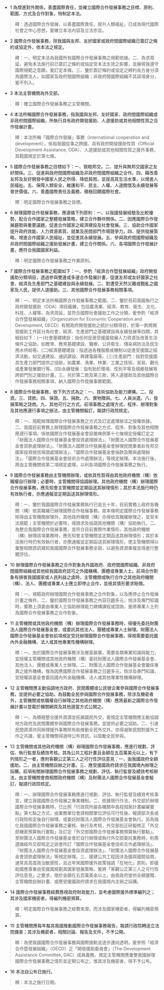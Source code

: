 * 1 為增進對外關係，善盡國際責任，並確立國際合作發展事務之目標、原則、範圍、方式及合作對象，特制定本法。

> 釋：透過國際合作發展，以善盡國際責任，提升人類福祉，已成為現代國際社會之中心思想，爰確立本法內容及立法宗旨。

* 2 國際合作發展事務，除我國與友邦、友好國家或政府間國際組織已簽訂之條約或協定外，依本法之規定。

> 釋：一、明定本法為我國所有國際合作發展事務之規範依據。二、為求周延，避免本法施行前已簽訂之條約或協定受本法生效之影響，並展現我遵守國際規範之意願，爰訂定本條。三、鑒於簽訂條約或協定之締約各方身分須為國際法人，如國家及政府間國際組織；非政府間國際組織不具該項身分，爰不列入。

* 3 本法主管機關為外交部。

> 釋：確立國際合作發展事務之主管機關。

* 4 本法所稱國際合作發展事務，指我國與友邦、友好國家、政府間國際組織或非政府間國際組織，所執行具有政府開發援助、人道援助或其他相關性質之合作發展計畫。

> 釋：本法所稱「國際合作發展」事務（international cooperation and development），係指我國從事之跨國、具有政府開發援助性質（Official Development Assistance, ODA）、人道援助或其他相關性質之援外事務，其範圍規定於第七條。

* 5 國際合作發展事務之目標如下：一、敦睦邦交。二、提升與無邦交國家之友好關係。三、促進與政府間國際組織及非政府間國際組織之合作。四、藉改善友邦及友好開發中國家人民之所得、降低貧困，並提高其生活水準，以增進人民福祉。五、保障人類安全，維護和平、民主、人權、人道關懷及永續發展等普世價值。六、善盡國際責任及義務，積極回饋國際社會。

> 釋：明定國際合作發展事務之目標。

* 6 辦理國際合作發展事務，應遵循下列原則：一、以我國發展經驗及比較優勢，配合合作國家之整體發展策略，建立合作夥伴關係。二、因應國際合作發展趨勢與重要議題，促進合作國家之經濟建設及社會發展。三、協助合作國家提升政府效能、人力資源素質、就業及民間部門市場競爭力。四、提供發展策略，增進合作國家人民福祉，並促進其永續發展。五、參與政府間國際組織及非政府間國際組織之援助發展計畫，建立合作關係。六、各項國際合作發展計畫，應符合我國國家利益。

> 釋：明定國際合作發展事務之作業原則。

* 7 國際合作發展事務之範圍如下：一、參酌「經濟合作暨發展組織」政府開發援助分類項目，透過參與雙邊或多邊合作發展計畫，促進友邦或友好國家之社會、經濟及生產部門之基礎建設與永續發展。二、對遭受天然災難或戰亂之國家及人民，提供人道援助。三、其他國際合作發展事務相關事項。

> 釋：一、明定本法所稱國際合作發展事務之範圍。二、鑒於目前我國執行之政府開發援助（ODA）項目龐雜，包括農漁業、經濟、教育、衛生、文化、科技、人權等。為求周延，並符合國際社會援助工作之分類，爰參酌「經濟合作暨發展組織」（Organization for Economic Cooperation and Development, OECD）有關政府開發援助之統計分類項目，於第一款將開發援助工作區分為社會、經濟、生產部門之基礎建設與永續發展等四類，其細目如下：(一)社會基礎建設：指任何促進受援國發展人力資源及改善生活條件之協助，如教育、教育基礎建設、醫療、公共衛生、傳染病防治及民生用水供給等。(二)經濟基礎建設：指透過各種服務或機制以促進受援國之經濟活動，如交通建設、通訊建設、興建電廠等。(三)生產部門：指對受援國具生產力部門提供之協助，如農業、漁業、林業、工業之技術、貿易、觀光或產業發展銀行等。(四)永續發展：指有助於環境、性別平等及城鄉發展等跨部門別之援助計畫。三、另於第二款及第三款，將人道援助及其他國際合作發展事務相關事項，納入國際合作發展事務範圍。

* 8 國際合作發展事務，依下列方式為之：一、技術協助及能力建構。二、投資。三、貸款。四、保證。五、捐款。六、實物贈與。七、人員派遣。八、發展策略之諮商。九、其他可行之方式。前項事務之處理方式、程序、辦理對象及其他應遵行事項之辦法，由主管機關擬訂，報請行政院核定。

> 釋：一、規範辦理國際合作發展事務之方式及訂定處理辦法之授權依據。二、我國目前實務上辦理國際合作發展事務之方式、程序、對象及其他相關應遵行事項，係依國際合作發展基金會設置條例第十七條規定授權訂定之「財團法人國際合作發展基金會投資處理辦法」、「財團法人國際合作發展基金會貸款處理辦法」、「財團法人國際合作發展基金會辦理民間業者赴有邦交國家投資授信保證處理辦法」、「國際合作發展基金會捐款及贈與處理辦法」、「國際合作發展基金會技術合作處理辦法」等規定辦理。本法施行後，將由主管機關依第二項規定處理，以利各項國際合作發展事務之執行。

* 9 國際合作發展事務由主管機關辦理，或依其性質得由其他政府機關（構）依職權自行辦理；必要時，主管機關得協調辦理。其他政府機關（構）辦理國際合作發展事務，應先知會主管機關並定期函送其辦理情形；其於本法施行時仍有效執行者，亦應通報並定期函送其辦理情形。

> 釋：一、鑒於我國國際合作發展業務執行已逾五十年，目前實務上政府各機關（構）依其職權已辦理國際合作發展事務。故本條明定國際合作發展事務除得由主管機關辦理外，其他政府機關（構）亦得依其職權辦理之，並受本法規範；主管機關於必要時，得請求及協調其他機關（構）協助執行。二、為整合我國際合作發展事務，並符合目前實際作業情形，其他政府機關（構）辦理該項業務時，應先知會主管機關並定期函送其辦理情形；其於本法施行時仍有效執行者，亦應通報並定期函送其辦理情形，使主管機關得以彙整相關資訊窺知我國國際合作發展事務全貌，以避免資源重複並得進行整體評估。

* 10 辦理國際合作發展事務之合作對象為外國政府、政府間國際組織、非政府間國際組織或其他經我國政府認可之外國機構、團體或專業人士。前項合作對象有損害我國國家或人民利益之虞時，主管機關或執行合作之其他政府機關（構）、法人、團體或專業人士應立即停止合作，並視其情形要求賠償。

> 釋：一、規範政府辦理國際合作發展事務之合作對象，以及應停止合作發展計畫之條件。二、鑒於國際合作發展事務之內容日趨多元，倘涉及專門知識時，實務上須委由專業人士協助辦理能力建構課程或諮詢，爰將專業人士列為國際合作發展事務之合作對象。

* 11 主管機關或其他政府機關（構）辦理國際合作發展事務時，得優先委託財團法人國際合作發展基金會，或委託其他法人、團體或專業人士辦理。財團法人國際合作發展基金會依前項規定受託辦理國際合作發展事務，得視需要委託國內外金融機構、法人或其他專業性機構辦理。

> 釋：一、由於國際合作發展事務涉及層面甚廣，需要各類專業知識與能力，宜授權主管機關或其他政府機關（構）委託財團法人國際合作發展基金會、其他法人、團體或專業人士辦理。二、財團法人國際合作發展基金會雖係專責之援外機構，惟為因應國際合作發展事務之日趨多元，倘涉及專門知識，宜授權該基金會委託國內外金融機構、法人或其他專業性機構辦理。

* 12 主管機關應主動協調地方政府、民間團體或公民營企業參與國際合作發展事務，並提供必要之協助。為鼓勵全民參與國際合作發展事務，除涉及機密者外，主管機關或依職權自行辦理之其他政府機關（構）應將最新之國際合作發展計畫以登載於機關網頁及其他適當方式公開之。

> 釋：一、為積極整合援外資源並拓展國民外交，爰規定主管機關應主動協調地方政府及民間團體參與國際合作發展事務，並提供必要之協助。二、引進民間資源共同辦理援外事務除有助推動全民外交外，亦得凝聚民間對援外工作之共識，爰主管機關得適時公布資訊，以鼓勵全民參與。

* 13 主管機關或其他政府機關（構）辦理國際合作發展事務，應進行規劃、評估、執行監督及績效考核。其為公共工程計畫且金額在五百萬美元以上，有下列情形之一者，應附客觀公正第三人之可行性評估意見：一、由我國政府全額援助。二、由主管機關自辦之計畫。三、應受援國政府請求在我國境內辦理之採購。前項有關辦理國際合作發展事務之規劃、評估、執行監督及績效考核辦法，由主管機關會商相關政府機關（構）及財團法人國際合作發展基金會擬訂，報請行政院核定。

> 釋：一、辦理國際合作發展事務應進行規劃、評估、執行監督及績效考核事宜，建立我國國際合作發展之專業機制。二、依據現行作法，外交部於辦理國際合作發展事務時，已比照「行政院所屬各機關中長程個案計畫編審要點」第七點之方式，由業務單位會請相關單位評估可行性後，報請部次長或行政院核定後自行辦理，或委託財團法人國際合作發展基金會執行。另為強化我國國際合作發展事務之審核、執行及考核，外交部刻正研擬修正「外交部機密預算執行要點」及訂定「外交部國際合作發展事務預算執行要點」。至財團法人國際合作發展基金會於自行辦理或執行外交部委託業務時，則需遵循經外交部核定之該會所訂「國際合作發展基金會技術合作處理辦法」、「財團法人國際合作發展基金會投資處理辦法」、「財團法人國際合作發展基金會貸款處理辦法」等規定辦理。三、援建公共工程因涉及國與國間協商，通常具高度政治敏感性，且近年來國際援外政策強調「在地化」原則，即援助國應尊重由受援國規劃其國家發展策略，爰將「客觀公正第三人之可行性評估意見」之要求，限於金額在五百萬美金以上，由我政府提供全額援贈、主管機關自辦計畫、或應受援國政府請求在我國境內主辦之採購。

* 14 國際合作發展事務經費應視政府財政能力，並考慮國際援外標準編列之；其涉及國家機密者，得編列機密預算。

> 釋：明定國際合作發展事務之經費來源，而涉及國家機密者，得編列機密預算。

* 15 主管機關應每年擬具我國推動國際合作發展事務報告，報請行政院轉送立法院備查；其涉及機密者，相關討論、報告及文件，不予公開。

> 釋：為使我國國際合作發展事務與國際接軌並逐步邁向透明，爰參照「經濟合作暨發展組織」（OECD）之「開發援助委員會」（The Development Assistance Committee, DAC）成員義務，規定主管機關應彙整我國辦理國際合作發展事務之情形並定期公布之，惟其涉及機密者，得不予公布。

* 16 本法自公布日施行。

> 釋：本法之施行日期。

